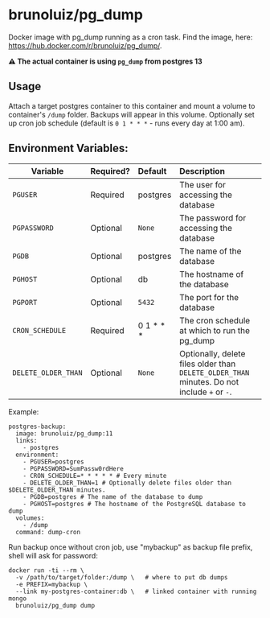 brunoluiz/pg_dump
================

Docker image with pg_dump running as a cron task. Find the image, here: https://hub.docker.com/r/brunoluiz/pg_dump/.

**⚠️ The actual container is using `pg_dump` from postgres 13**

## Usage

Attach a target postgres container to this container and mount a volume to container's `/dump` folder. Backups will appear in this volume. Optionally set up cron job schedule (default is `0 1 * * *` - runs every day at 1:00 am).

## Environment Variables:
| Variable | Required? | Default | Description |
| -------- |:--------- |:------- |:----------- |
| `PGUSER` | Required | postgres | The user for accessing the database |
| `PGPASSWORD` | Optional | `None` | The password for accessing the database |
| `PGDB` | Optional | postgres | The name of the database |
| `PGHOST` | Optional | db | The hostname of the database |
| `PGPORT` | Optional | `5432` | The port for the database |
| `CRON_SCHEDULE` | Required | 0 1 * * * | The cron schedule at which to run the pg_dump |
| `DELETE_OLDER_THAN` | Optional | `None` | Optionally, delete files older than `DELETE_OLDER_THAN` minutes. Do not include `+` or `-`. |

Example:
```
postgres-backup:
  image: brunoluiz/pg_dump:11
  links:
    - postgres
  environment:
    - PGUSER=postgres
    - PGPASSWORD=SumPassw0rdHere
    - CRON_SCHEDULE=* * * * * # Every minute
    - DELETE_OLDER_THAN=1 # Optionally delete files older than $DELETE_OLDER_THAN minutes.
    - PGDB=postgres # The name of the database to dump
    - PGHOST=postgres # The hostname of the PostgreSQL database to dump
  volumes:
    - /dump
  command: dump-cron
```

Run backup once without cron job, use "mybackup" as backup file prefix, shell will ask for password:

```
docker run -ti --rm \
  -v /path/to/target/folder:/dump \   # where to put db dumps
  -e PREFIX=mybackup \
  --link my-postgres-container:db \   # linked container with running mongo
  brunoluiz/pg_dump dump
```
